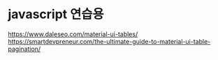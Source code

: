 ﻿# javascript 연습용
 https://www.daleseo.com/material-ui-tables/ <br>
 https://smartdevpreneur.com/the-ultimate-guide-to-material-ui-table-pagination/
